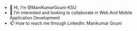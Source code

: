 - 👋 Hi, I’m @ManiKumarGouni-KSU
- 👀 I’m interested and looking to collaborate in Web And Mobile Application Development
- 📫 How to reach me through LinkedIn: Manikumar Gouni

<!---
ManiKumarGouni-KSU/ManiKumarGouni-KSU is a ✨ special ✨ repository because its `README.md` (this file) appears on your GitHub profile.
You can click the Preview link to take a look at your changes.
--->
